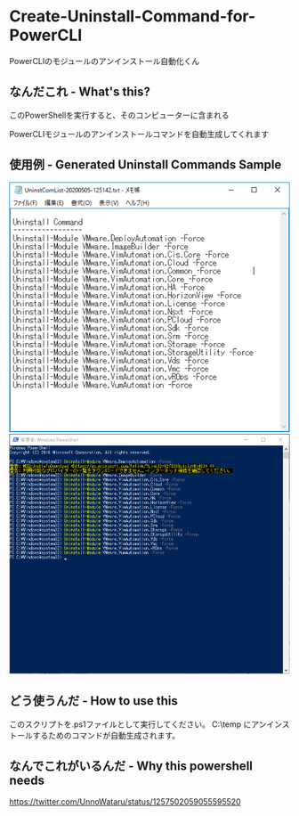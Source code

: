 # Create-Uninstall-Command-for-PowerCLI
PowerCLIのモジュールのアンインストール自動化くん

## なんだこれ - What's this?
このPowerShellを実行すると、そのコンピューターに含まれる

PowerCLIモジュールのアンインストールコマンドを自動生成してくれます

## 使用例 - Generated Uninstall Commands Sample

<img src=https://github.com/unnowataru/Create-Uninstall-Command-for-PowerCLI/blob/master/001.png width=640>

<img src=https://github.com/unnowataru/Create-Uninstall-Command-for-PowerCLI/blob/master/002.png width=640>

## どう使うんだ - How to use this
このスクリプトを.ps1ファイルとして実行してください。
C:\temp にアンインストールするためのコマンドが自動生成されます。

## なんでこれがいるんだ - Why this powershell needs
https://twitter.com/UnnoWataru/status/1257502059055595520
